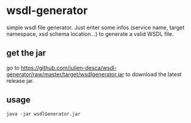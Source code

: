 # wsdl-generator
simple wsdl file generator. Just enter some infos (service name, target namespace, xsd schema location...) to generate a valid WSDL file.

## get the jar
go to https://github.com/julien-desca/wsdl-generator/raw/master/target/wsdlgenerator.jar to download the latest release jar.
  
## usage
`
java -jar wsdlGenerator.jar
`
